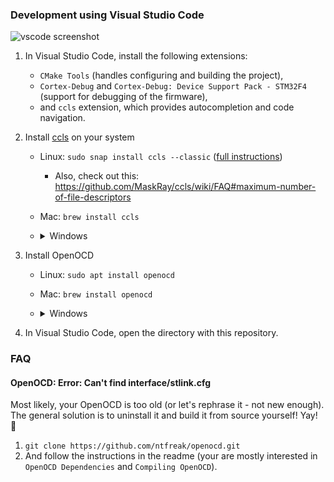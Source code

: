 ### Development using Visual Studio Code

![vscode screenshot](vscode_screenshot.png)

1. In Visual Studio Code, install the following extensions:
    - `CMake Tools` (handles configuring and building the project),
    - `Cortex-Debug` and `Cortex-Debug: Device Support Pack - STM32F4` (support for debugging of the firmware),
    - and `ccls` extension, which provides autocompletion and code navigation.
2. Install [ccls](https://github.com/MaskRay/ccls) on your system
    - Linux: `sudo snap install ccls --classic` ([full instructions](https://snapcraft.io/ccls))
        - Also, check out this: https://github.com/MaskRay/ccls/wiki/FAQ#maximum-number-of-file-descriptors
    - Mac: `brew install ccls`
    - <details>
        <summary>Windows</summary>
        1. Download our precompiled binaries from [here](https://prusa-buddy-firmware-dependencies.s3.eu-central-1.amazonaws.com/windows_tools.zip).
        2. Unzip them to `C:\Tools` so your file structure looks like this:

            ```
            C:\Tools
             ├── LLVM
             └── lsp-ccls
            ```

        3. Add the path to the `ccls` binary to your Visual Studio Code's settings:
            1. Ctrl+Shift+P and `Preferences: Open Settings (JSON)`
            2. Add the following to the JSON.

                ```JSON
                "ccls.launch.command": "c:\\Tools\\lsp-ccls\\bin\\ccls.exe",
                ```
        </details>

3. Install OpenOCD
    - Linux: `sudo apt install openocd`
    - Mac: `brew install openocd`
    - <details>
        <summary>Windows</summary>
        1. Download the latest version from [here](https://gnutoolchains.com/arm-eabi/openocd).
        2. Extract the content to some permanent location.
        3. In vscode, Ctrl+Shift+P and `Preferences: Open Settings (JSON)`
        4. Add the following line with appropriate path the openocd executable.

            ```json
            "cortex-debug.openocdPath": "c:\\Path\\To\\openocd.exe"
            ```
        </details>

3. In Visual Studio Code, open the directory with this repository.

### FAQ

#### OpenOCD: Error: Can't find interface/stlink.cfg

Most likely, your OpenOCD is too old (or let's rephrase it - not new enough). The general solution is to uninstall it and build it from source yourself! Yay! 💪

1. `git clone https://github.com/ntfreak/openocd.git`
2. And follow the instructions in the readme (your are mostly interested in `OpenOCD Dependencies` and `Compiling OpenOCD`).
